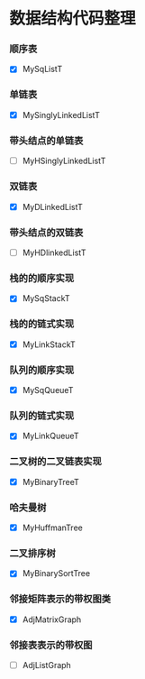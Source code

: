 # 数据结构代码整理
### 顺序表
- [x] MySqListT
### 单链表
- [x] MySinglyLinkedListT
### 带头结点的单链表
- [ ] MyHSinglyLinkedListT
### 双链表
- [x] MyDLinkedListT
### 带头结点的双链表
- [ ] MyHDlinkedListT  
### 栈的的顺序实现
- [x] MySqStackT
### 栈的的链式实现
- [x] MyLinkStackT
### 队列的顺序实现
- [x] MySqQueueT
### 队列的链式实现
- [x] MyLinkQueueT
### 二叉树的二叉链表实现
- [x] MyBinaryTreeT
### 哈夫曼树
- [x] MyHuffmanTree
### 二叉排序树
- [x] MyBinarySortTree
### 邻接矩阵表示的带权图类
- [x] AdjMatrixGraph
### 邻接表表示的带权图
- [ ] AdjListGraph